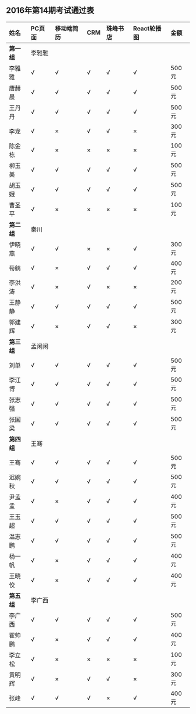 ##  2016年第14期考试通过表

|姓名|PC页面|移动端简历|CRM|珠峰书店|React轮播图|金额|
|:----|:----|:----|:----|:----|:----|:----|
|**第一组**|李雅雅| | | | | |
|李雅雅|√|√|√|√|√|500元|
|唐赫晨|√|√|√|√|√|500元|
|王丹丹|√|√|√|√|√|500元|
|李龙|√|×|√|√|×|300元|
|陈金栋|√|×|×|×|×|100元|
|柳玉美|√|√|√|√|√|500元|
|胡玉娥|√|√|√|√|√|500元|
|曹圣平|√|×|×|×|×|100元|
|**第二组**|秦川| | | | | |
|伊晓燕|√|√|×|×|√|300元|
|荀鹤|√|×|√|√|√|400元|
|李洪涛|√|×|√|×|×|200元|
|王静静|√|√|√|√|√|500元|
|郭建辉|√|×|√|√|×|300元|
|**第三组**|孟闲闲| | | | | |
|刘单|√|√|√|√|√|500元|
|李江博|√|√|√|√|√|500元|
|张志强|√|√|√|√|√|500元|
|张国梁|√|√|√|√|√|500元|
|**第四组**|王骞| | | | | |
|王骞|√|√|√|√|√|500元|
|迟婉秋|√|√|√|√|√|500元|
|尹孟孟|√|×|√|√|√|400元|
|王玉超|√|√|√|√|√|500元|
|温志鹏|√|√|√|√|√|500元|
|杨一帆|√|×|√|√|√|400元|
|王晓佼|√|×|√|√|√|400元|
|**第五组**|李广西| | | | | |
|李广西|√|√|√|√|√|500元|
|翟帅鹏|√|×|√|√|√|400元|
|李立松|√|×|×|×|×|100元|
|黄明辉|√|×|√|√|×|300元|
|张峰|√|√|√|×|√|400元|
